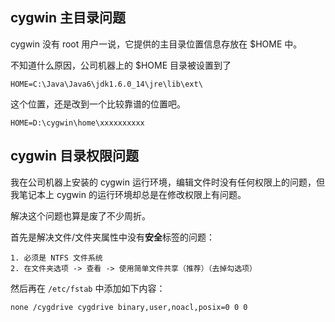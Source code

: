 ## cygwin 主目录问题
cygwin 没有 root 用户一说，它提供的主目录位置信息存放在 $HOME 中。

不知道什么原因，公司机器上的 $HOME 目录被设置到了

    HOME=C:\Java\Java6\jdk1.6.0_14\jre\lib\ext\

这个位置，还是改到一个比较靠谱的位置吧。

    HOME=D:\cygwin\home\xxxxxxxxxx

## cygwin 目录权限问题
我在公司机器上安装的 cygwin 运行环境，编辑文件时没有任何权限上的问题，但我笔记本上 cygwin 的运行环境却总是在修改权限上有问题。

解决这个问题也算是废了不少周折。

首先是解决文件/文件夹属性中没有**安全**标签的问题：

    1. 必须是 NTFS 文件系统
    2. 在文件夹选项 -> 查看 -> 使用简单文件共享（推荐）（去掉勾选项）

然后再在 `/etc/fstab` 中添加如下内容：

    none /cygdrive cygdrive binary,user,noacl,posix=0 0 0

